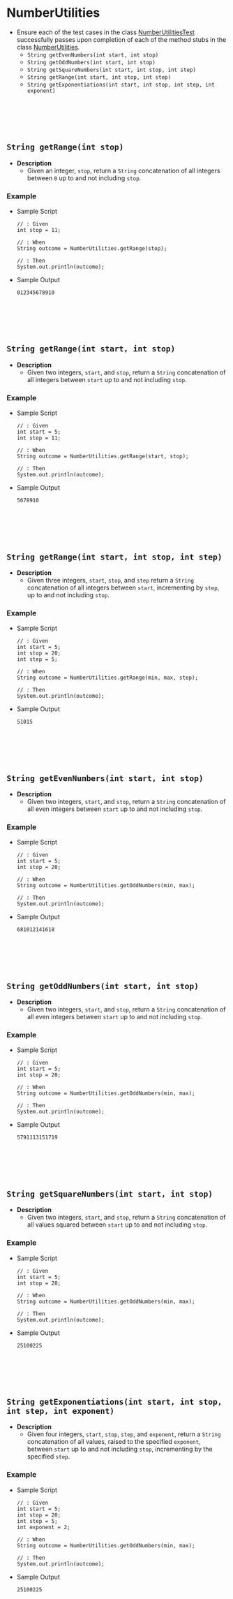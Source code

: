 # NumberUtilities
* Ensure each of the test cases in the class [NumberUtilitiesTest](https://github.com/Zipcoder/CR-MicroLabs-Loops-NumbersTrianglesTables/blob/master/src/test/java/io/zipcoder/microlabs/mastering_loops/NumberUtilitiesTest.java) successfully passes upon completion of each of the method stubs in the class [NumberUtilities](./src/test/java/com/github/curriculeon/NumberUtilitiesTest.java).
    * `String getEvenNumbers(int start, int stop)` 
    * `String getOddNumbers(int start, int stop)`
    * `String getSquareNumbers(int start, int stop, int step)` 
    * `String getRange(int start, int stop, int step)` 
    * `String getExponentiations(int start, int stop, int step, int exponent)` 
    






<br><br><br><br>
## `String getRange(int stop)`
* **Description**
    * Given an integer, `stop`, return a `String` concatenation of all integers between `0` up to and not including `stop`.
### Example
* Sample Script

    ```
    // : Given
    int stop = 11;
    
    // : When
    String outcome = NumberUtilities.getRange(stop);
    
    // : Then
    System.out.println(outcome);
    ```



* Sample Output

    ```
    012345678910
    ```









<br><br><br><br>
## `String getRange(int start, int stop)`
* **Description**
    * Given two integers, `start`, and `stop`, return a `String` concatenation of all integers between `start` up to and not including `stop`.
### Example
* Sample Script

    ```
    // : Given
    int start = 5;
    int stop = 11;
    
    // : When
    String outcome = NumberUtilities.getRange(start, stop);
    
    // : Then
    System.out.println(outcome);
    ```



* Sample Output

    ```
    5678910
    ```





<br><br><br><br>
## `String getRange(int start, int stop, int step)`
* **Description**
    * Given three integers, `start`, `stop`, and `step` return a `String` concatenation of all integers between `start`, incrementing by `step`, up to and not including `stop`.
### Example
* Sample Script

    ```
    // : Given
    int start = 5;
    int stop = 20;
    int step = 5;
    
    // : When
    String outcome = NumberUtilities.getRange(min, max, step);
    
    // : Then
    System.out.println(outcome);
    ```



* Sample Output

    ```
    51015
    ```
    
    
    










<br><br><br><br>
## `String getEvenNumbers(int start, int stop)`
* **Description**
    * Given two integers, `start`, and `stop`, return a `String` concatenation of all even integers between `start` up to and not including `stop`.
### Example
* Sample Script

    ```
    // : Given
    int start = 5;
    int stop = 20;
    
    // : When
    String outcome = NumberUtilities.getOddNumbers(min, max);
    
    // : Then
    System.out.println(outcome);
    ```



* Sample Output

    ```
    681012141618
    ```
    

<br><br><br><br>
## `String getOddNumbers(int start, int stop)`
* **Description**
    * Given two integers, `start`, and `stop`, return a `String` concatenation of all even integers between `start` up to and not including `stop`.
### Example
* Sample Script

    ```
    // : Given
    int start = 5;
    int stop = 20;
    
    // : When
    String outcome = NumberUtilities.getOddNumbers(min, max);
    
    // : Then
    System.out.println(outcome);
    ```



* Sample Output

    ```
    5791113151719
    ```













    

<br><br><br><br>
## `String getSquareNumbers(int start, int stop)`
* **Description**
    * Given two integers, `start`, and `stop`, return a `String` concatenation of all values squared between `start` up to and not including `stop`.
### Example
* Sample Script

    ```
    // : Given
    int start = 5;
    int stop = 20;
    
    // : When
    String outcome = NumberUtilities.getOddNumbers(min, max);
    
    // : Then
    System.out.println(outcome);
    ```



* Sample Output

    ```
    25100225
    ```
    
    
    
    







<br><br><br><br>
## `String getExponentiations(int start, int stop, int step, int exponent)`
* **Description**
    * Given four integers, `start`, `stop`, `step`, and `exponent`, return a `String` concatenation of all values, raised to the specified `exponent`, between `start` up to and not including `stop`, incrementing by the specified `step`.
### Example
* Sample Script

    ```
    // : Given
    int start = 5;
    int stop = 20;
    int step = 5;
    int exponent = 2;
    
    // : When
    String outcome = NumberUtilities.getOddNumbers(min, max);
    
    // : Then
    System.out.println(outcome);
    ```



* Sample Output

    ```
    25100225
    ```
